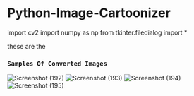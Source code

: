 # Python-Image-Cartoonizer

import cv2
import numpy as np
from tkinter.filedialog import *

these are the

### `Samples Of Converted Images`


![Screenshot (192)](https://user-images.githubusercontent.com/25906435/127711108-ca2daf50-2003-42af-92ba-e1e02cecd797.png)
![Screenshot (193)](https://user-images.githubusercontent.com/25906435/127711118-ab2360f9-e474-4191-93f6-7fae4781490a.png)
![Screenshot (194)](https://user-images.githubusercontent.com/25906435/127711120-ddba023d-8af9-4df9-9395-a850dc8065a8.png)
![Screenshot (195)](https://user-images.githubusercontent.com/25906435/127711123-955db3a5-5050-4a09-b99d-376840ea65b2.png)

